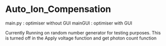 # Auto_Ion_Compensation
main.py : optimiser without GUI
mainGUI : optimiser with GUI

Currently Running on random number generator for testing purposes. This is turned off in the Apply voltage function and
get photon count function

